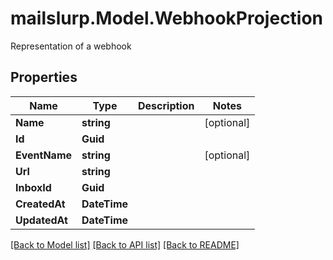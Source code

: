 # mailslurp.Model.WebhookProjection
Representation of a webhook
## Properties

Name | Type | Description | Notes
------------ | ------------- | ------------- | -------------
**Name** | **string** |  | [optional] 
**Id** | **Guid** |  | 
**EventName** | **string** |  | [optional] 
**Url** | **string** |  | 
**InboxId** | **Guid** |  | 
**CreatedAt** | **DateTime** |  | 
**UpdatedAt** | **DateTime** |  | 

[[Back to Model list]](../README#documentation-for-models) [[Back to API list]](../README#documentation-for-api-endpoints) [[Back to README]](../README)

